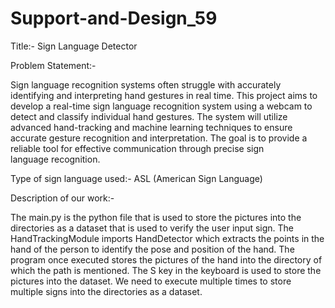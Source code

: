 # Support-and-Design_59
Title:- Sign Language Detector

Problem Statement:- 

Sign language recognition systems often struggle with accurately identifying and interpreting hand gestures in real time. This project aims to develop a real-time sign language recognition system using a webcam to detect and classify individual hand gestures. The system will utilize advanced hand-tracking and machine learning techniques to ensure accurate gesture recognition and interpretation. The goal is to provide a reliable tool for effective communication through precise sign language recognition.

Type of sign language used:- ASL (American Sign Language)

Description of our work:-

The main.py is the python file that is used to store the pictures into the directories as a dataset that is used to verify the user input sign. The HandTrackingModule imports HandDetector which extracts the points in the hand of the person to identify the pose and position of the hand. The program once executed stores the pictures of the hand into the directory of which the path is mentioned. The S key in the keyboard is used to store the pictures into the dataset. We need to execute multiple times to store multiple signs into the directories as a dataset. 
